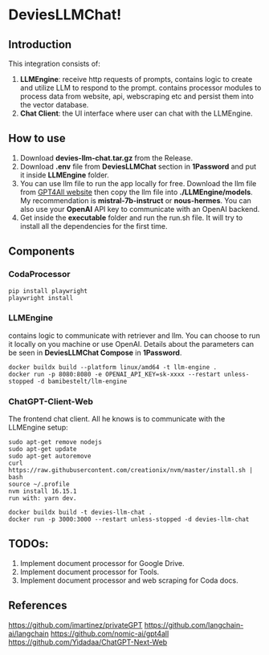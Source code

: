 ﻿# DeviesLLMChat!
## Introduction
This integration consists of:
1. **LLMEngine**: receive http requests of prompts, contains logic to create and utilize LLM to respond to the prompt. contains processor modules to process data from website, api, webscraping etc and persist them into the vector database.
2. **Chat Client**: the UI interface where user can chat with the LLMEngine. 


## How to use
1. Download **devies-llm-chat.tar.gz** from the Release.
2. Download **.env** file from **DeviesLLMChat** section in **1Password** and put it inside **LLMEngine** folder.
3. You can use llm file to run the app locally for free. Download the llm file from [GPT4All website](https://gpt4all.io/index.html) then copy the llm file into **./LLMEngine/models**. My recommendation is **mistral-7b-instruct** or **nous-hermes**. You can also use your **OpenAI** API key to communicate with an OpenAI backend.
4. Get inside the **executable** folder and run the run.sh file. It will try to install all the dependencies for the first time.


## Components
### CodaProcessor

    pip install playwright
    playwright install


### LLMEngine
contains logic to communicate with retriever and llm. You can choose to run it locally on you machine or use OpenAI. Details about the parameters can be seen in **DeviesLLMChat Compose** in **1Password**.

    docker buildx build --platform linux/amd64 -t llm-engine .
    docker run -p 8080:8080 -e OPENAI_API_KEY=sk-xxxx --restart unless-stopped -d bamibestelt/llm-engine


### ChatGPT-Client-Web
The frontend chat client. All he knows is to communicate with the LLMEngine
setup:

    sudo apt-get remove nodejs
    sudo apt-get update
    sudo apt-get autoremove
    curl https://raw.githubusercontent.com/creationix/nvm/master/install.sh | bash
    source ~/.profile
    nvm install 16.15.1
    run with: yarn dev.

    docker buildx build -t devies-llm-chat .
    docker run -p 3000:3000 --restart unless-stopped -d devies-llm-chat


## TODOs:
1. Implement document processor for Google Drive.
2. Implement document processor for Tools.
3. Implement document processor and web scraping for Coda docs.


## References
https://github.com/imartinez/privateGPT
https://github.com/langchain-ai/langchain
https://github.com/nomic-ai/gpt4all
https://github.com/Yidadaa/ChatGPT-Next-Web


